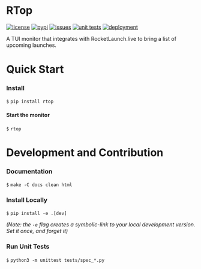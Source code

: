 # RTop

[![license](https://img.shields.io/github/license/dmitri-mcguckin/rtop)](./LICENSE)
[![pypi](https://img.shields.io/pypi/v/rtop)](https://pypi.org/project/rtop)
[![issues](https://img.shields.io/github/issues/dmitri-mcguckin/rtop/bug?label=issues)](https://github.com/dmitri-mcguckin/rtop/labels/bug)
[![unit tests](https://img.shields.io/github/workflow/status/dmitri-mcguckin/rtop/Unit%20Tests?label=unit%20tests)](https://github.com/dmitri-mcguckin/rtop/actions?query=workflow%3A%22Unit+Tests%22)
[![deployment](https://img.shields.io/github/workflow/status/dmitri-mcguckin/rtop/Deploy%20to%20PyPi?label=deployment)](https://github.com/dmitri-mcguckin/rtop/actions?query=workflow%3A%22Deploy+to+PyPi%22)


A TUI monitor that integrates with RocketLaunch.live to bring a list of upcoming launches.

# Quick Start

### Install

`$` `pip install rtop`

#### Start the monitor

`$` `rtop`

# Development and Contribution

### Documentation

`$` `make -C docs clean html`

### Install Locally

`$` `pip install -e .[dev]`

*(Note: the `-e` flag creates a symbolic-link to your local development version. Set it once, and forget it)*

### Run Unit Tests

`$` `python3 -m unittest tests/spec_*.py`
